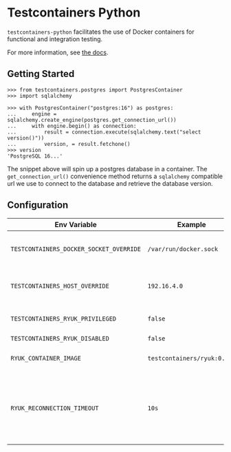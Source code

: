 # Testcontainers Python

`testcontainers-python` facilitates the use of Docker containers for functional and integration testing.

For more information, see [the docs][readthedocs].

[readthedocs]: https://testcontainers-python.readthedocs.io/en/latest/

## Getting Started

```pycon
>>> from testcontainers.postgres import PostgresContainer
>>> import sqlalchemy

>>> with PostgresContainer("postgres:16") as postgres:
...     engine = sqlalchemy.create_engine(postgres.get_connection_url())
...     with engine.begin() as connection:
...         result = connection.execute(sqlalchemy.text("select version()"))
...         version, = result.fetchone()
>>> version
'PostgreSQL 16...'
```

The snippet above will spin up a postgres database in a container. The `get_connection_url()` convenience method returns a `sqlalchemy` compatible url we use to connect to the database and retrieve the database version.

## Configuration

| Env Variable                            | Example                     | Description                                                                        |
| --------------------------------------- | --------------------------- | ---------------------------------------------------------------------------------- |
| `TESTCONTAINERS_DOCKER_SOCKET_OVERRIDE` | `/var/run/docker.sock`      | Path to Docker's socket used by ryuk                                               |
| `TESTCONTAINERS_HOST_OVERRIDE`          | `192.16.4.0`                | Path to Docker's host IP used by ryuk                                               |
| `TESTCONTAINERS_RYUK_PRIVILEGED`        | `false`                     | Run ryuk as a privileged container                                                 |
| `TESTCONTAINERS_RYUK_DISABLED`          | `false`                     | Disable ryuk                                                                       |
| `RYUK_CONTAINER_IMAGE`                  | `testcontainers/ryuk:0.7.0` | Custom image for ryuk                                                              |
| `RYUK_RECONNECTION_TIMEOUT`             | `10s`                       | Reconnection timeout for Ryuk TCP socket before Ryuk reaps all dangling containers |
